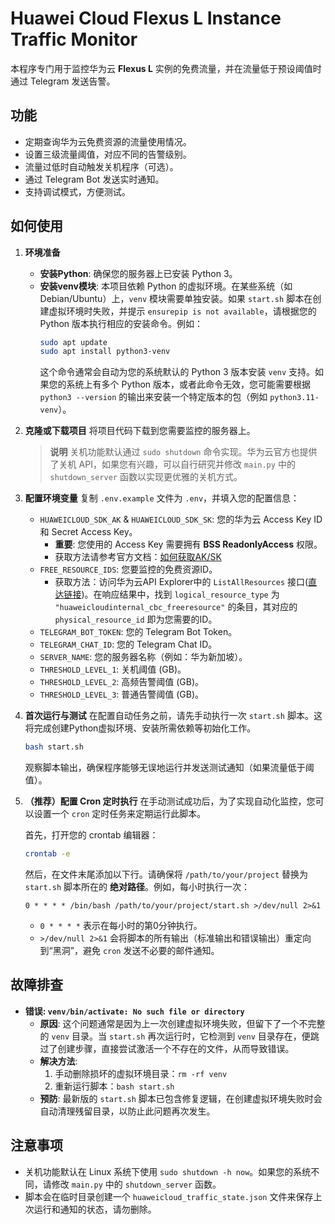 # Huawei Cloud Flexus L Instance Traffic Monitor

本程序专门用于监控华为云 **Flexus L** 实例的免费流量，并在流量低于预设阈值时通过 Telegram 发送告警。

## 功能

- 定期查询华为云免费资源的流量使用情况。
- 设置三级流量阈值，对应不同的告警级别。
- 流量过低时自动触发关机程序（可选）。
- 通过 Telegram Bot 发送实时通知。
- 支持调试模式，方便测试。

## 如何使用

1.  **环境准备**
    - **安装Python**: 确保您的服务器上已安装 Python 3。
    - **安装venv模块**: 本项目依赖 Python 的虚拟环境。在某些系统（如 Debian/Ubuntu）上，`venv` 模块需要单独安装。如果 `start.sh` 脚本在创建虚拟环境时失败，并提示 `ensurepip is not available`，请根据您的 Python 版本执行相应的安装命令。例如：
      ```bash
      sudo apt update
      sudo apt install python3-venv
      ```
      这个命令通常会自动为您的系统默认的 Python 3 版本安装 `venv` 支持。如果您的系统上有多个 Python 版本，或者此命令无效，您可能需要根据 `python3 --version` 的输出来安装一个特定版本的包（例如 `python3.11-venv`）。

2.  **克隆或下载项目**
    将项目代码下载到您需要监控的服务器上。

    > **说明**
    > 关机功能默认通过 `sudo shutdown` 命令实现。华为云官方也提供了关机 API，如果您有兴趣，可以自行研究并修改 `main.py` 中的 `shutdown_server` 函数以实现更优雅的关机方式。

3.  **配置环境变量**
    复制 `.env.example` 文件为 `.env`，并填入您的配置信息：
    - `HUAWEICLOUD_SDK_AK` & `HUAWEICLOUD_SDK_SK`: 您的华为云 Access Key ID 和 Secret Access Key。
        - **重要**: 您使用的 Access Key 需要拥有 **BSS ReadonlyAccess** 权限。
        - 获取方法请参考官方文档：[如何获取AK/SK](https://support.huaweicloud.com/devg-apisign/api-sign-provide.html)
    - `FREE_RESOURCE_IDS`: 您要监控的免费资源ID。
        - 获取方法：访问华为云API Explorer中的 `ListAllResources` 接口([直达链接](https://console.huaweicloud.com/apiexplorer/#/openapi/Config/debug?api=ListAllResources))。在响应结果中，找到 `logical_resource_type` 为 `"huaweicloudinternal_cbc_freeresource"` 的条目，其对应的 `physical_resource_id` 即为您需要的ID。
    - `TELEGRAM_BOT_TOKEN`: 您的 Telegram Bot Token。
    - `TELEGRAM_CHAT_ID`: 您的 Telegram Chat ID。
    - `SERVER_NAME`: 您的服务器名称（例如：华为新加坡）。
    - `THRESHOLD_LEVEL_1`: 关机阈值 (GB)。
    - `THRESHOLD_LEVEL_2`: 高频告警阈值 (GB)。
    - `THRESHOLD_LEVEL_3`: 普通告警阈值 (GB)。

4.  **首次运行与测试**
    在配置自动任务之前，请先手动执行一次 `start.sh` 脚本。这将完成创建Python虚拟环境、安装所需依赖等初始化工作。
    ```bash
    bash start.sh
    ```
    观察脚本输出，确保程序能够无误地运行并发送测试通知（如果流量低于阈值）。

5.  **（推荐）配置 Cron 定时执行**
    在手动测试成功后，为了实现自动化监控，您可以设置一个 `cron` 定时任务来定期运行此脚本。

    首先，打开您的 crontab 编辑器：
    ```bash
    crontab -e
    ```

    然后，在文件末尾添加以下行。请确保将 `/path/to/your/project` 替换为 `start.sh` 脚本所在的 **绝对路径**。例如，每小时执行一次：
    ```cron
    0 * * * * /bin/bash /path/to/your/project/start.sh >/dev/null 2>&1
    ```
    - `0 * * * *` 表示在每小时的第0分钟执行。
    - `>/dev/null 2>&1` 会将脚本的所有输出（标准输出和错误输出）重定向到“黑洞”，避免 `cron` 发送不必要的邮件通知。

## 故障排查

- **错误: `venv/bin/activate: No such file or directory`**
  - **原因**: 这个问题通常是因为上一次创建虚拟环境失败，但留下了一个不完整的 `venv` 目录。当 `start.sh` 再次运行时，它检测到 `venv` 目录存在，便跳过了创建步骤，直接尝试激活一个不存在的文件，从而导致错误。
  - **解决方法**:
    1.  手动删除损坏的虚拟环境目录：`rm -rf venv`
    2.  重新运行脚本：`bash start.sh`
  - **预防**: 最新版的 `start.sh` 脚本已包含修复逻辑，在创建虚拟环境失败时会自动清理残留目录，以防止此问题再次发生。

## 注意事项

- 关机功能默认在 Linux 系统下使用 `sudo shutdown -h now`。如果您的系统不同，请修改 `main.py` 中的 `shutdown_server` 函数。
- 脚本会在临时目录创建一个 `huaweicloud_traffic_state.json` 文件来保存上次运行和通知的状态，请勿删除。
